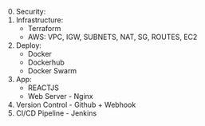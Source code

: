 0. Security:
1. Infrastructure:
    - Terraform
    - AWS: VPC, IGW, SUBNETS, NAT, SG, ROUTES, EC2
3. Deploy:
    - Docker
    - Dockerhub
    - Docker Swarm
4. App:
    - REACTJS
    - Web Server - Nginx
5. Version Control - Github + Webhook
6. CI/CD Pipeline - Jenkins